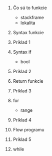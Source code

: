 1. Čo sú to funkcie
     - stackframe
     - lokalita
2. Syntax funkcie
3. Príklad 1
4. Syntax if
     - bool
5. Príklad 2
6. Return funkcie
7. Príklad 3
9. for
    - range
10. Príklad 4
11. Flow programu
12. Príklad 5

80. while